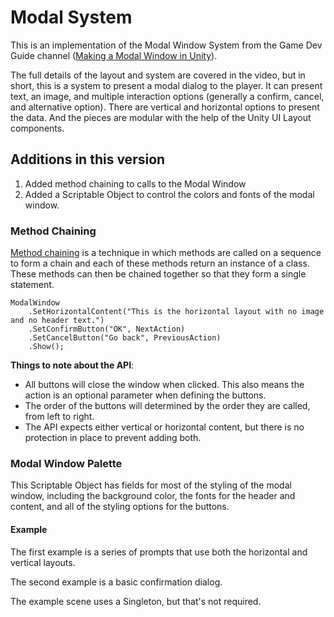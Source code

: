 # Modal System

This is an implementation of the Modal Window System from the Game Dev Guide channel ([Making a Modal Window in Unity](https://www.youtube.com/watch?v=SzQABx2YTJA)).

The full details of the layout and system are covered in the video, but in short, this is a system to present a modal dialog to the player. It can present text, an image, and multiple interaction options (generally a confirm, cancel, and alternative option). There are vertical and horizontal options to present the data. And the pieces are modular with the help of the Unity UI Layout components.

## Additions in this version

1. Added method chaining to calls to the Modal Window
2. Added a Scriptable Object to control the colors and fonts of the modal window. 

### Method Chaining


[Method chaining](https://www.infoworld.com/article/3572598/how-to-use-fluent-interfaces-and-method-chaining-in-csharp.html) is a technique in which methods are called on a sequence to form a chain and each of these methods return an instance of a class. These methods can then be chained together so that they form a single statement.

	ModalWindow
	    .SetHorizontalContent("This is the horizontal layout with no image and no header text.")
	    .SetConfirmButton("OK", NextAction)
	    .SetCancelButton("Go back", PreviousAction)
	    .Show();

**Things to note about the API**:

* All buttons will close the window when clicked. This also means the action is an optional parameter when defining the buttons.
* The order of the buttons will determined by the order they are called, from left to right.
* The API expects either vertical or horizontal content, but there is no protection in place to prevent adding both.

### Modal Window Palette

This Scriptable Object has fields for most of the styling of the modal window, including the background color, the fonts for the header and content, and all of the styling options for the buttons.


#### Example

The first example is a series of prompts that use both the horizontal and vertical layouts. 

The second example is a basic confirmation dialog.

The example scene uses a Singleton, but that's not required.
